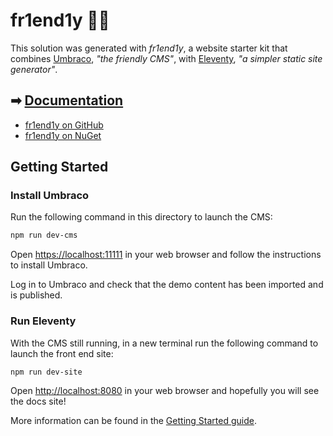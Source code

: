 # fr1end1y 🧡🎈

This solution was generated with _fr1end1y_, a website starter kit that combines [Umbraco](https://umbraco.com/), _"the friendly CMS"_, with [Eleventy](https://www.11ty.dev/), _"a simpler static site generator"_.

## ➡ [Documentation](https://fr1end1y.fullhack.dev/docs/)

- [fr1end1y on GitHub](https://github.com/Full-Hack-Developer/fr1end1y)
- [fr1end1y on NuGet](https://www.nuget.org/packages/Umbraco.Community.Templates.Fr1end1y)

## Getting Started

### Install Umbraco

Run the following command in this directory to launch the CMS:

```sh
npm run dev-cms
```

Open <https://localhost:11111> in your web browser and follow the instructions to install Umbraco.

Log in to Umbraco and check that the demo content has been imported and is published.

### Run Eleventy

With the CMS still running, in a new terminal run the following command to launch the front end site:

```sh
npm run dev-site
```

Open <http://localhost:8080> in your web browser and hopefully you will see the docs site!

More information can be found in the [Getting Started guide](https://fr1end1y.fullhack.dev/docs/getting-started/).
